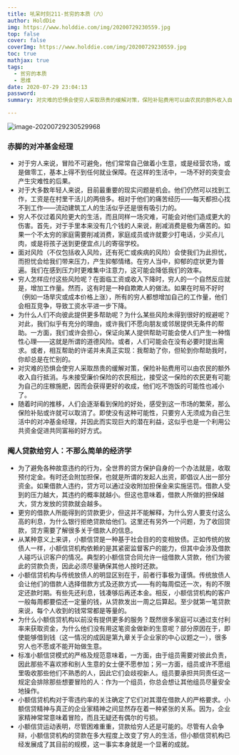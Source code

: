 ```yaml
---
title: 吼呆时刻211-贫穷的本质（六）
author: HoldDie
img: https://www.holddie.com/img/20200729230559.jpg
top: false
cover: false
coverImg: https://www.holddie.com/img/20200729230559.jpg
toc: true
mathjax: true
tags:
  - 贫穷的本质
  - 思维
date: 2020-07-29 23:04:13
password:
summary: 对灾难的恐惧会使穷人采取昂贵的缓解对策，保险补贴费用可以由农民的额外收入自行抵消。

---
```


![image-20200729230529968](https://www.holddie.com/img/20200729230559.jpg)

### 赤脚的对冲基金经理

- 对于穷人来说，冒险不可避免，他们常常自己做着小生意，或是经营农场，或是做零工，基本上得不到任何就业保障。在这样的生活中，一场不好的突变会产生灾难性的后果。
- 对于大多数年轻人来说，目前最重要的现实问题是机会。他们仍然可以找到工作，工资是在村里干活儿的两倍多。相对于他们的痛苦经历——每天都担心找不到工作——流动建筑工人的生活似乎还是很有吸引力的。
- 穷人不仅过着风险更大的生活，而且同样一场灾难，可能会对他们造成更大的伤害。首先，对于手里本来没有几个钱的人来说，削减消费是极为痛苦的。如果一个不太穷的家庭需要削减消费，家庭成员或许就要少打电话，少买点儿肉，或是将孩子送到更便宜点儿的寄宿学校。
- 面对风险（不仅包括收入风险，还有死亡或疾病的风险）会使我们为此担忧，而担忧会给我们带来压力，产生抑郁情绪。在穷人当中，抑郁的症状更为普遍。我们在感到压力时更难集中注意力，这可能会降低我们的效率。
- 穷人怎样应付这些风险呢？在面临工资或收入下降时，穷人的一个自然反应就是，增加工作量。然而，这有时是一种自欺欺人的做法。如果在时局不好时（例如一场旱灾或成本价格上涨），所有的穷人都想增加自己的工作量，他们会相互竞争，导致工资水平进一步下降。
- 为什么人们不向彼此提供更多帮助呢？为什么某些风险未得到很好的规避呢？对此，我们似乎有充分的理由，或许我们不愿向朋友或邻居提供无条件的帮助。一方面，我们或许会担心，保证向某人提供帮助可能会使人们产生一种惰性心理——这就是所谓的道德风险。或者，人们可能会在没有必要时提出需求。或者，相互帮助的许诺并未真正实现：我帮助了你，但轮到你帮助我时，你却总是在忙别的。
- 对灾难的恐惧会使穷人采取昂贵的缓解对策，保险补贴费用可以由农民的额外收入自行抵消。与未接受廉价保险的农民相比，接受这一保险的农民更有可能为自己的庄稼施肥，因而会获得更好的收成，他们吃不饱饭的可能性也减小了。
- 随着时间的推移，人们会逐渐看到保险的好处，感受到这一市场的繁荣，那么保险补贴或许就可以取消了。即使没有这种可能性，只要穷人无须成为自己生活中的对冲基金经理，并因此而实现巨大的潜在利益，这似乎也是一个利用公共资金促进共同富裕的好方式。

### 阉人贷款给穷人：不那么简单的经济学

- 为了避免各种故意违约的行为，全世界的贷方保护自身的一个办法就是，收取预付定金。有时还会附加担保，也就是所谓的发起人出资，即倡议人出一部分资金。如果借款人违约，贷方可以通过没收附加担保金来实施惩罚。借款人受到的压力越大，其违约的概率就越小。但这也意味着，借款人所做的担保越大，贷方发放的贷款就会越多。
- 更穷的借款人所能得到的贷款更少，但这并不能解释，为什么穷人要支付这么高的利息，为什么银行拒绝贷款给他们。这里还有另外一个问题，为了收回贷款，贷方需要了解很多关于借款人的信息。
- 从某种意义上来讲，小额信贷是一种基于社会目的的变相放债。正如传统的放债人一样，小额信贷机构依赖的是其紧密监督客户的能力，但其中会涉及借款人碰巧认识客户的情况。典型的小额信贷合同允许一组借款人贷款，他们为彼此的贷款负责，因此必须尽量确保其他人按时还款。
- 小额信贷机构与传统放债人的明显区别在于，前者行事极为谨慎。传统放债人会让他们的借款人选择借款方式及还款方式——有的每周偿还一次，有的不限定还款时期。有些先还利息，钱凑够后再还本金。相反，小额信贷机构的客户一般每周都要偿还一定量的钱，从贷款发出一周之后算起。至少就第一笔贷款来说，每个人收到的钱常常都是等量的。
- 为什么小额信贷机构以前没有提供更多的服务？既然很多家庭可以通过支付利率来获取资金，为什么他们没有用这笔资金做新的生意呢？部分原因在于，即使能够借到钱（这一情况的成因是第九章关于企业家的中心议题之一），很多穷人也不愿或不能开始做生意。
- 标准小额信贷模式的严格及规范意味着，一方面，由于组员需要对彼此负责，因此那些不喜欢掺和别人生意的女士便不愿参加；另一方面，组员或许不愿组里吸收那些他们不熟悉的人，因此它们会歧视新人。组员要承担共同责任这一规定会排除那些想要冒险的人：作为一个组员，你总会想让其他组员尽量安全地操作。
- 小额信贷机构对于零违约率的关注确定了它们对其潜在借款人的严格要求。小额信贷精神与真正的企业家精神之间显然存在着一种紧张的关系。因为，企业家精神常常意味着冒险，而且无疑还有偶尔的亏损。
- 小额信贷运动表明，尽管困难重重，贷款给穷人还是可能的。尽管有人会争辩，小额信贷机构的贷款在多大程度上改变了穷人的生活，但小额信贷机构已经发展成了其目前的规模，这一事实本身就是一个显著的成就。